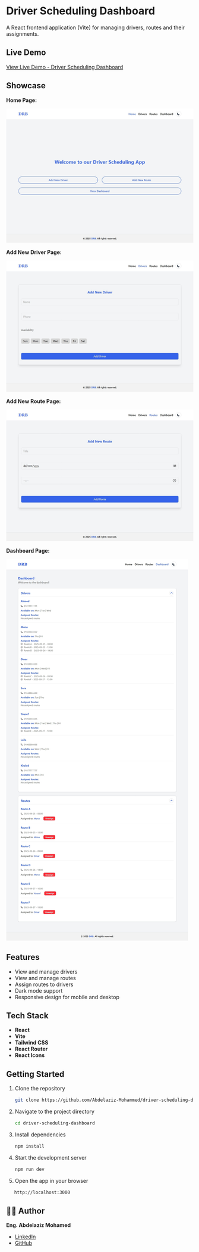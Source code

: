 # Driver Scheduling Dashboard

A React frontend application (Vite) for managing drivers, routes and their assignments.

## Live Demo

[View Live Demo - Driver Scheduling Dashboard](https://driver-scheduling-dashboard-delta.vercel.app/)

## Showcase

**Home Page:**

![Home Page Screenshot](./public/thumbnail-1.jpeg)

**Add New Driver Page:**

![Add New Driver Screenshot](./public/thumbnail-2.jpeg)

**Add New Route Page:**

![Add New Route Screenshot](./public/thumbnail-3.jpeg)

**Dashboard Page:**

![Dashboard Screenshot](./public/thumbnail-4.jpeg)

## Features

- View and manage drivers
- View and manage routes
- Assign routes to drivers
- Dark mode support
- Responsive design for mobile and desktop

## Tech Stack

- **React**
- **Vite**
- **Tailwind CSS**
- **React Router**
- **React Icons**

## Getting Started

1. Clone the repository
   ```bash
   git clone https://github.com/Abdelaziz-Mohammed/driver-scheduling-dashboard.git
   ```
2. Navigate to the project directory
   ```bash
   cd driver-scheduling-dashboard
   ```
3. Install dependencies
   ```bash
   npm install
   ```
4. Start the development server
   ```bash
   npm run dev
   ```
5. Open the app in your browser

```bash
   http://localhost:3000
```

## 👨‍💻 Author

**Eng. Abdelaziz Mohamed**

- [LinkedIn](https://www.linkedin.com/in/abdelaziz)
- [GitHub](https://github.com/Abdelaziz-Mohammed)
